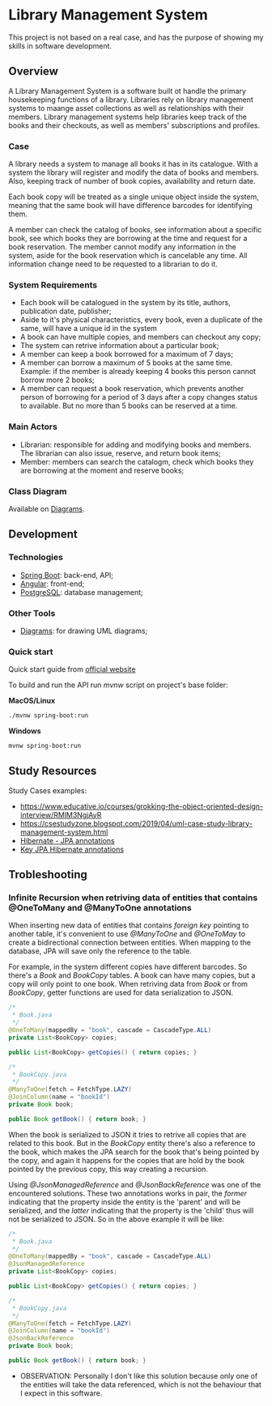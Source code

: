 # Library Management System
This project is not based on a real case, and has the purpose of showing my skills in software development.

## Overview
A Library Management System is a software built ot handle the primary housekeeping functions of a library. Libraries rely on library management systems to maange asset collections as well as relationships with their members. Library management systems help libraries keep track of the books and their checkouts, as well as members' subscriptions and profiles.

### Case
A library needs a system to manage all books it has in its catalogue. With a system the library will register and modify the data of books and members. Also, keeping track of number of book copies, availability and return date.

Each book copy will be treated as a single unique object inside the system, meaning that the same book will have difference barcodes for identifying them.

A member can check the catalog of books, see information about a specific book, see which books they are borrowing at the time and request for a book reservation. The member cannot modify any information in the system, aside for the book reservation which is cancelable any time. All information change need to be requested to a librarian to do it.

### System Requirements
* Each book will be catalogued in the system by its title, authors, publication date, publisher;
* Aside to it's physical characteristics, every book, even a duplicate of the same, will have a unique id in the system
* A book can have multiple copies, and members can checkout any copy;
* The system can retrive information about a particular book;
* A member can keep a book borrowed for a maximum of 7 days;
* A member can borrow a maximum of 5 books at the same time. Example: if the member is already keeping 4 books this person cannot borrow more 2 books;
* A member can request a book reservation, which prevents another person of borrowing for a period of 3 days after a copy changes status to available. But no more than 5 books can be reserved at a time.

### Main Actors
* Librarian: responsible for adding and modifying books and members. The librarian can also issue, reserve, and return book items;
* Member: members can search the catalogm, check which books they are borrowing at the moment and reserve books;

### Class Diagram
Available on [Diagrams](https://viewer.diagrams.net/?tags=%7B%7D&highlight=0000ff&edit=_blank&layers=1&nav=1#R7ZvbUuM4EIafJpdsxYeEcEkSBpgNUwyBZYubKcUWsRbZ7ZWV0zz9tG05IbFIAhU7w5SqUmC12wd1f5b9t%2BWG0wvnl4LEwQ34lDfspj9vOP2GbZ%2B2Ovg3NSxyg2WdNXPLWDBf2VaGIftJlbFwmzCfJmuOEoBLFq8bPYgi6sk1GxECZutuz8DXjxqTMS0Zhh7hZesj82WQWzv26cp%2BRdk4KI5stc%2FyNSEpnFVPkoD4MHtlci4aTk8AyHwpnPcoT4NXxOXxevHIBy%2Fty6%2Ffk%2F%2FJQ%2Ffv%2B2%2F%2FnOQ7%2B%2FKeTZZdEDSSH961GLpP86%2BDq5vvd9Ph%2Bfzk%2Bunf6UkRnkQuioBRH%2BOnmiBkAGOICL9YWbsCJpFP0902sbXyGQDEaLTQ%2BB%2BVcqFgIBMJaApkyNXaPftTnBtMhEe3dELlRxIxpnKLX4Fk2sNXcKhwXVIIqRQLdBCUE8mm6wQRBeJ46bcKNi6oeL8j9upspoRP1JG6AC%2BlfCQzFnISpYF%2FhkgWqUnjSDgbR7jsYRypQMOUCsmQ%2FXO1QqYJ6XoB4%2F6ALGCSRieRxHspWt0ABPuJuyVFbnC1kCpzdnvNY5huqbIuaII%2Bt0UKrQ3TDZmvOQ5IIpXBA85JnLDRshshJo5FXZASQuX0PkLSbtP51pSqtXZTRV0NZ60zJ2%2FPVmOD1VE%2Bwetxoe1WhIFVwuBEbXKO%2FwcQjUtIYGdllioBL7QHHDD3%2FQhyRhjnG6YCE06f5ZuQJDHxWDQeZD59d2W5U0FITYDbPvNsEAyY79MoGw0kkSTPZpq6GFgksyC1uvjDWPaaf7UaLTzxHratVRt%2FqbuQPYiwL4RluaaIyoymuHTHnCTJm2PG1otqNxGKAGR8LwAKv4Pnv63Nv2QyjWiKwFAKZiCoFIKWfWQIzrQQ4J0zSHNoKKiFgtPOkSk41VIQT0YckyQZRD98ItWo0MelexZSQ0SFRFhN98hIdN5GIgmoGRtqI8FpHpkEu0RCKeGcZYnME16oXetD2Q4xb5nYU%2Bm9z6TdiVVCwCkj4GjSzcmI8ltIWDqMoU3kvhsY7Mr0OsoswiuAySqz3trz6bBTlTgoi8QexAsjEps7r%2FvDCMbWhmBsO5pHxbZOMDqVMWEU4yFvBdZBJKMOgcpuBZarJWAE8HJtKKiJAp1mrIqCp%2F6dbT8sut9%2BxPdt1ncebq%2B%2BaOqHmWacEsbzsKYcdAE4JZFBoUoUdMKxVhT0d4QRER74CoSHh%2Bu%2BoaBKCrRisd77gtEIb2uEehjQyUQdA1U9HNqtEgI3NBzhg7%2BRDDVJhuULY8WE09yTieWr9cNToX%2FJsC4Z0MeZny8DY24T%2BwwRy%2Bvt86gHW%2F%2ByISKheeFUGwV1qgftKTtvyAffx5E1MSDUBUKd2kEPgl480BB1pMGgLgyOLx6KwubmRATKaRxkKTQs1MTCviKiOhYcLQsxdn4Gwjco1IaC7gVUvU%2BL5UkJpZSbmkKlDHT2fFasqqbglGsKdzShYprNSdkmHE2NoaIaQ8vaqDG4mnms2hpDZfNYnX1qDOZese844Xy%2BwoKjLyywJJlQM3OtZhqOXmBw9QWGMKtGm9fUdXFw9PqCq68veBAvDAV1UXD88oKrLy9gk%2FlMLsxshfpYOH55wWjKg2rKDzCwb12hKk1Z6JVP%2FeFpcYHs%2FPK0eBb6Tb48dd0%2FIPjFNNjdwbdqCj42V1%2BDZ%2BtefVPvXPwC).

## Development

### Technologies
* [Spring Boot](https://spring.io/): back-end, API;
* [Angular](https://angular.io/): front-end;
* [PostgreSQL](https://www.postgresql.org/): database management;

### Other Tools
* [Diagrams](https://app.diagrams.net/): for drawing UML diagrams;

### Quick start
Quick start guide from [official website](https://spring.io/quickstart)

To build and run the API run _mvnw_ script on project's base folder:

__MacOS/Linux__
```bash
./mvnw spring-boot:run
```

__Windows__
```bash
mvnw spring-boot:run
```

## Study Resources
Study Cases examples:

* https://www.educative.io/courses/grokking-the-object-oriented-design-interview/RMlM3NgjAyR
* https://csestudyzone.blogspot.com/2019/04/uml-case-study-library-management-system.html
* [Hibernate - JPA annotations](https://www.techferry.com/articles/hibernate-jpa-annotations.html)
* [Key JPA Hibernate annotations](https://thorben-janssen.com/key-jpa-hibernate-annotations/)

## Trobleshooting

### Infinite Recursion when retriving data of entities that contains @OneToMany and @ManyToOne annotations
When inserting new data of entities that contains _foreign key_ pointing to another table, it's convenient to use _@ManyToOne_ and _@OneToMay_ to create a bidirectional connection between entities. When mapping to the database, JPA will save only the reference to the table.

For example, in the system different copies have different barcodes. So there's a _Book_ and _BookCopy_ tables. A book can have many copies, but a copy will only point to one book. When retriving data from _Book_ or from _BookCopy_, getter functions are used for data serialization to JSON.

```java
/*
 * Book.java
 */
@OneToMany(mappedBy = "book", cascade = CascadeType.ALL)
private List<BookCopy> copies;

public List<BookCopy> getCopies() { return copies; }
```

```java
/*
 * BookCopy.java
 */
@ManyToOne(fetch = FetchType.LAZY)
@JoinColumn(name = "bookId")
private Book book;

public Book getBook() { return book; }
```

When the book is serialized to JSON it tries to retrive all copies that are related to this book. But in the _BookCopy_ entity there's also a reference to the book, which makes the JPA search for the book that's being pointed by the copy, and again it happens for the copies that are hold by the book pointed by the previous copy, this way creating a recursion.

Using _@JsonManagedReference_ and _@JsonBackReference_ was one of the encountered solutions. These two annotations works in pair, the _former_ indicating that the property inside the entity is the 'parent' and will be serialized, and the _latter_ indicating that the property is the 'child' thus will not be serialized to JSON. So in the above example it will be like:

```java
/*
 * Book.java
 */
@OneToMany(mappedBy = "book", cascade = CascadeType.ALL)
@JsonManagedReference
private List<BookCopy> copies;

public List<BookCopy> getCopies() { return copies; }
```

```java
/*
 * BookCopy.java
 */
@ManyToOne(fetch = FetchType.LAZY)
@JoinColumn(name = "bookId")
@JsonBackReference
private Book book;

public Book getBook() { return book; }
```

* OBSERVATION: Personally I don't like this solution because only one of the entities will take the data referenced, which is not the behaviour that I expect in this software.